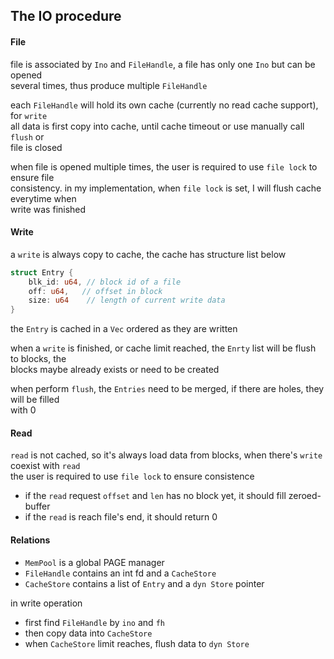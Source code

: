 ## The IO procedure

#### File
file is associated by `Ino` and `FileHandle`, a file has only one `Ino` but can be opened  
several times, thus produce multiple `FileHandle`

each `FileHandle` will hold its own cache (currently no read cache support), for `write`  
all data is first copy into cache, until cache timeout or use manually call `flush` or  
file is closed

when file is opened multiple times, the user is required to use `file lock` to ensure file  
consistency. in my implementation, when `file lock` is set, I will flush cache everytime when  
write was finished

#### Write
a `write` is always copy to cache, the cache has structure list below
```rust
struct Entry {
    blk_id: u64, // block id of a file
    off: u64,   // offset in block
    size: u64    // length of current write data
}
```
the `Entry` is cached in a `Vec` ordered as they are written

when a `write` is finished, or cache limit reached, the `Enrty` list will be flush to blocks, the  
blocks maybe already exists or need to be created

when perform `flush`, the `Entries` need to be merged, if there are holes, they will be filled  
with 0


#### Read
`read` is not cached, so it's always load data from blocks, when there's `write` coexist with `read`  
the user is required to use `file lock` to ensure consistence

- if the `read` request `offset` and `len` has no block yet, it should fill zeroed-buffer
- if the `read` is reach file's end, it should return 0

#### Relations

- `MemPool` is a global PAGE manager
- `FileHandle` contains an int fd and a `CacheStore`
- `CacheStore` contains a list of `Entry` and a `dyn Store` pointer

in write operation
- first find `FileHandle` by `ino` and `fh`
- then copy data into `CacheStore`
- when `CacheStore` limit reaches, flush data to `dyn Store`